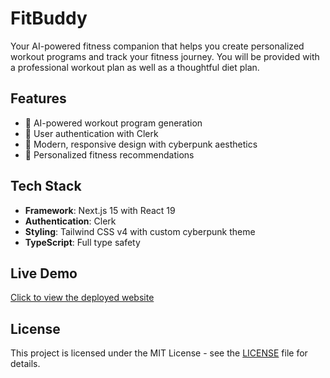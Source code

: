 # FitBuddy

Your AI-powered fitness companion that helps you create personalized workout programs and track your fitness journey. You will be provided with a professional workout plan as well as a thoughtful diet plan.

## Features

- 🤖 AI-powered workout program generation
- 👤 User authentication with Clerk
- 📱 Modern, responsive design with cyberpunk aesthetics
- 🎯 Personalized fitness recommendations

## Tech Stack

- **Framework**: Next.js 15 with React 19
- **Authentication**: Clerk
- **Styling**: Tailwind CSS v4 with custom cyberpunk theme
- **TypeScript**: Full type safety

## Live Demo
[Click to view the deployed website](https://fitbuddy-three.vercel.app)

## License

This project is licensed under the MIT License - see the [LICENSE](LICENSE) file for details.
